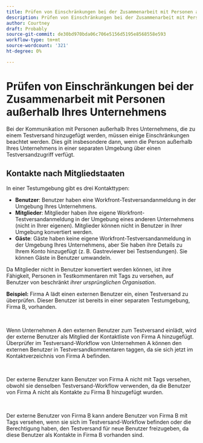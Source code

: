 ```yaml
---
title: Prüfen von Einschränkungen bei der Zusammenarbeit mit Personen außerhalb Ihres Unternehmens
description: Prüfen von Einschränkungen bei der Zusammenarbeit mit Personen außerhalb Ihres Unternehmens
author: Courtney
draft: Probably
source-git-commit: de30bd970bda06c706e5156d5195e8568558e593
workflow-type: tm+mt
source-wordcount: '321'
ht-degree: 0%

---
```


# Prüfen von Einschränkungen bei der Zusammenarbeit mit Personen außerhalb Ihres Unternehmens

Bei der Kommunikation mit Personen außerhalb Ihres Unternehmens, die zu einem Testversand hinzugefügt werden, müssen einige Einschränkungen beachtet werden. Dies gilt insbesondere dann, wenn die Person außerhalb Ihres Unternehmens in einer separaten Umgebung über einen Testversandzugriff verfügt.

## Kontakte nach Mitgliedstaaten

In einer Testumgebung gibt es drei Kontakttypen:

* **Benutzer**: Benutzer haben eine Workfront-Testversandanmeldung in der Umgebung Ihres Unternehmens.
* **Mitglieder**: Mitglieder haben ihre eigene Workfront-Testversandanmeldung in der Umgebung eines anderen Unternehmens (nicht in Ihrer eigenen). Mitglieder können nicht in Benutzer in Ihrer Umgebung konvertiert werden.
* **Gäste**: Gäste haben keine eigene Workfront-Testversandanmeldung in der Umgebung Ihres Unternehmens, aber Sie haben ihre Details zu Ihrem Konto hinzugefügt (z. B. Gastreviewer bei Testsendungen). Sie können Gäste in Benutzer umwandeln.

Da Mitglieder nicht in Benutzer konvertiert werden können, ist ihre Fähigkeit, Personen in Testkommentaren mit Tags zu versehen, auf Benutzer von beschränkt *ihrer ursprünglichen Organisation*.

**Beispiel:** Firma A lädt einen externen Benutzer ein, einen Testversand zu überprüfen. Dieser Benutzer ist bereits in einer separaten Testumgebung, Firma B, vorhanden.

 

Wenn Unternehmen A den externen Benutzer zum Testversand einlädt, wird der externe Benutzer als Mitglied der Kontaktliste von Firma A hinzugefügt. Überprüfer im Testversand-Workflow von Unternehmen A können den externen Benutzer in Testversandkommentaren taggen, da sie sich jetzt im Kontaktverzeichnis von Firma A befinden.

 

Der externe Benutzer kann Benutzer von Firma A nicht mit Tags versehen, obwohl sie denselben Testversand-Workflow verwenden, da die Benutzer von Firma A nicht als Kontakte zu Firma B hinzugefügt wurden.

 

Der externe Benutzer von Firma B kann andere Benutzer von Firma B mit Tags versehen, wenn sie sich im Testversand-Workflow befinden oder die Berechtigung haben, den Testversand für neue Benutzer freizugeben, da diese Benutzer als Kontakte in Firma B vorhanden sind.

